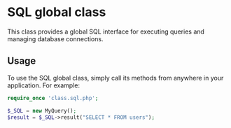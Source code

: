 # SQL global class

This class provides a global SQL interface for executing queries and managing database connections.

## Usage

To use the SQL global class, simply call its methods from anywhere in your application. For example:

```php
require_once 'class.sql.php';

$_SQL = new MyQuery();
$result = $_SQL->result("SELECT * FROM users");
```

